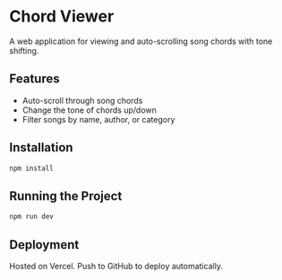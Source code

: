 # Chord Viewer

A web application for viewing and auto-scrolling song chords with tone shifting.

## Features
- Auto-scroll through song chords
- Change the tone of chords up/down
- Filter songs by name, author, or category

## Installation
```sh
npm install
```

## Running the Project
```sh
npm run dev
```

## Deployment
Hosted on Vercel. Push to GitHub to deploy automatically.